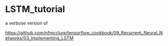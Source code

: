 # LSTM_tutorial

a verbose version of 

https://github.com/nfmcclure/tensorflow_cookbook/09_Recurrent_Neural_Networks/03_Implementing_LSTM
